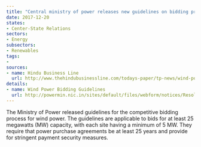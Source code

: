 ```yaml
---
title: "Central ministry of power releases new guidelines on bidding process for wind power"
date: 2017-12-20
states:
- Center-State Relations
sectors:
- Energy
subsectors:
- Renewables
tags:
- 
sources:
- name: Hindu Business Line
  url: http://www.thehindubusinessline.com/todays-paper/tp-news/wind-power-state-govts-to-decide-on-tariff-from-smaller-projects/article9991048.ece
details:
- name: Wind Power Bidding Guidelines
  url: http://powermin.nic.in/sites/default/files/webform/notices/Resolution_on_wind_Bidding_Guidelines_dated_8th_Decemeber_2017_Eng.pdf
---
```


The Ministry of Power released guidelines for the competitive bidding process for wind power. The guidelines are applicable to bids for at least 25 megawatts (MW) capacity, with each site having a minimum of 5 MW. They require that power purchase agreements be at least 25 years and provide for stringent payment security measures. 
